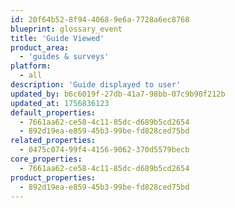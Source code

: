 ```yaml
---
id: 20f64b52-8f94-4068-9e6a-7728a6ec8768
blueprint: glossary_event
title: 'Guide Viewed'
product_area:
  - 'guides & surveys'
platform:
  - all
description: 'Guide displayed to user'
updated_by: b6c6019f-27db-41a7-98bb-07c9b90f212b
updated_at: 1756836123
default_properties:
  - 7661aa62-ce58-4c11-85dc-d689b5cd2654
  - 892d19ea-e859-45b3-99be-fd828ced75bd
related_properties:
  - 0475c074-99f4-4156-9062-370d5579becb
core_properties:
  - 7661aa62-ce58-4c11-85dc-d689b5cd2654
product_properties:
  - 892d19ea-e859-45b3-99be-fd828ced75bd
---
```

